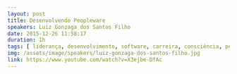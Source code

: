 ```yaml
---
layout: post
title: Desenvolvendo Peopleware
speakers: Luiz Gonzaga dos Santos Filho
date: 2015-12-26 11:58:17
duration: 1h
tags: [ liderança, desenvolvimento, software, carreira, consciência, peopleware ]
img: /assets/image/speakers/luiz-gonzaga-dos-santos-filho.jpg
link: https://www.youtube.com/watch?v=X3ejbe-DfAc
---
```

